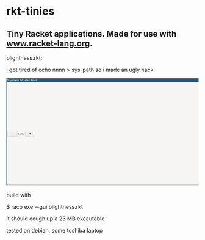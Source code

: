 # rkt-tinies

Tiny Racket applications. Made for use with www.racket-lang.org. 
-----------------------------------------------------

blightness.rkt:

i got tired of echo nnnn > sys-path so i made an ugly hack

![Screamshoot](/blightness.png)

build with 

 $ raco exe --gui blightness.rkt
 
it should cough up a 23 MB executable

tested on debian, some toshiba laptop
